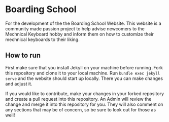 # Boarding School
For the development of the the Boarding School Website. This website is a community made passion project to help advise newcomers to the Mechnical Keyboard hobby and inform them on how to customize their mechnical keyboards to their liking.


## How to run

First make sure that you install Jekyll on your machine before running .Fork this repository and clone it to your local machine. Run ```bundle exec jekyll serve``` and the website should start up locally. There you can make changes and adjust it. 

If you would like to contribute, make your changes in your forked repository and create a pull request into this repository. An Admin will review the change and merge it into this repository for you. They will also comment on any sections that may be of concern, so be sure to look out for those as well!
